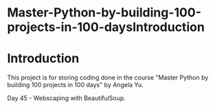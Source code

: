# Master-Python-by-building-100-projects-in-100-daysIntroduction
# Introduction
This project is for storing coding done in the course "Master Python by building 100 projects in 100 days" by Angela Yu.

Day 45 - Webscaping with BeautifulSoup.
